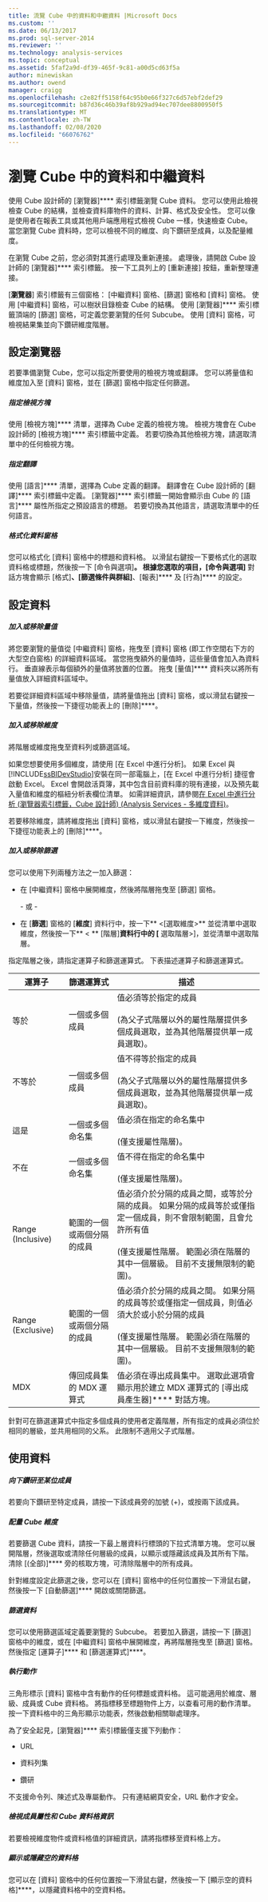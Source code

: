 ```yaml
---
title: 流覽 Cube 中的資料和中繼資料 |Microsoft Docs
ms.custom: ''
ms.date: 06/13/2017
ms.prod: sql-server-2014
ms.reviewer: ''
ms.technology: analysis-services
ms.topic: conceptual
ms.assetid: 5faf2a9d-df39-465f-9c81-a00d5cd63f5a
author: minewiskan
ms.author: owend
manager: craigg
ms.openlocfilehash: c2e82ff5158f64c95b0e66f327c6d57ebf2def29
ms.sourcegitcommit: b87d36c46b39af8b929ad94ec707dee8800950f5
ms.translationtype: MT
ms.contentlocale: zh-TW
ms.lasthandoff: 02/08/2020
ms.locfileid: "66076762"
---
```

# <a name="browse-data-and-metadata-in-cube"></a>瀏覽 Cube 中的資料和中繼資料
  使用 Cube 設計師的 [瀏覽器]**** 索引標籤瀏覽 Cube 資料。 您可以使用此檢視檢查 Cube 的結構，並檢查資料庫物件的資料、計算、格式及安全性。 您可以像是使用者在報表工具或其他用戶端應用程式檢視 Cube 一樣，快速檢查 Cube。 當您瀏覽 Cube 資料時，您可以檢視不同的維度、向下鑽研至成員，以及配量維度。  
  
 在瀏覽 Cube 之前，您必須對其進行處理及重新連接。 處理後，請開啟 Cube 設計師的 [瀏覽器]**** 索引標籤。 按一下工具列上的 [重新連接] 按鈕，重新整理連接。  
  
 [**瀏覽器**] 索引標籤有三個窗格： [中繼資料] 窗格、[篩選] 窗格和 [資料] 窗格。 使用 [中繼資料] 窗格，可以樹狀目錄檢查 Cube 的結構。 使用 [瀏覽器]**** 索引標籤頂端的 [篩選] 窗格，可定義您要瀏覽的任何 Subcube。 使用 [資料] 窗格，可檢視結果集並向下鑽研維度階層。  
  
## <a name="setting-up-the-browser"></a>設定瀏覽器  
 若要準備瀏覽 Cube，您可以指定所要使用的檢視方塊或翻譯。 您可以將量值和維度加入至 [資料] 窗格，並在 [篩選] 窗格中指定任何篩選。  
  
##### <a name="specifying-a-perspective"></a>指定檢視方塊  
 使用 [檢視方塊]**** 清單，選擇為 Cube 定義的檢視方塊。 檢視方塊會在 Cube 設計師的 [檢視方塊]**** 索引標籤中定義。 若要切換為其他檢視方塊，請選取清單中的任何檢視方塊。  
  
##### <a name="specifying-a-translation"></a>指定翻譯  
 使用 [語言]**** 清單，選擇為 Cube 定義的翻譯。 翻譯會在 Cube 設計師的 [翻譯]**** 索引標籤中定義。 [瀏覽器]**** 索引標籤一開始會顯示由 Cube 的 [語言]**** 屬性所指定之預設語言的標題。 若要切換為其他語言，請選取清單中的任何語言。  
  
##### <a name="formatting-the-data-pane"></a>格式化資料窗格  
 您可以格式化 [資料] 窗格中的標題和資料格。 以滑鼠右鍵按一下要格式化的選取資料格或標題，然後按一下 [命令與選項]****。 根據您選取的項目，[命令與選項]**** 對話方塊會顯示 [格式]****、[篩選條件與群組]****、[報表]**** 及 [行為]**** 的設定。  
  
## <a name="setting-up-the-data"></a>設定資料  
  
##### <a name="adding-or-removing-measures"></a>加入或移除量值  
 將您要瀏覽的量值從 [中繼資料] 窗格，拖曳至 [資料] 窗格 (即工作空間右下方的大型空白窗格) 的詳細資料區域。 當您拖曳額外的量值時，這些量值會加入為資料行。 垂直線表示每個額外的量值將放置的位置。 拖曳 [量值]**** 資料夾以將所有量值放入詳細資料區域中。  
  
 若要從詳細資料區域中移除量值，請將量值拖出 [資料] 窗格，或以滑鼠右鍵按一下量值，然後按一下捷徑功能表上的 [刪除]****。  
  
##### <a name="adding-or-removing-dimensions"></a>加入或移除維度  
 將階層或維度拖曳至資料列或篩選區域。  
  
 如果您想要使用多個維度，請使用 [在 Excel 中進行分析]。 如果 Excel 與 [!INCLUDE[ssBIDevStudio](../../includes/ssbidevstudio-md.md)]安裝在同一部電腦上，[在 Excel 中進行分析] 捷徑會啟動 Excel。 Excel 會開啟活頁簿，其中包含目前資料庫的現有連接，以及預先載入量值和維度的樞紐分析表欄位清單。 如需詳細資訊，請參閱[在 Excel 中進行分析 &#40;瀏覽器索引標籤，Cube 設計師&#41; &#40;Analysis Services - 多維度資料&#41;](../analyze-in-excel-browser-cube-designer-analysis-services-multidimensional-data.md)。  
  
 若要移除維度，請將維度拖出 [資料] 窗格，或以滑鼠右鍵按一下維度，然後按一下捷徑功能表上的 [刪除]****。  
  
##### <a name="adding-or-removing-filters"></a>加入或移除篩選  
 您可以使用下列兩種方法之一加入篩選：  
  
-   在 [中繼資料] 窗格中展開維度，然後將階層拖曳至 [篩選] 窗格。  
  
     \- 或 -  
  
-   在 [**篩選**] 窗格的 [**維度**] 資料行中，按一下** \<[選取維度>** 並從清單中選取維度，然後按一下** \< ** [階層]**資料行中的 [** 選取階層>]，並從清單中選取階層。  
  
 指定階層之後，請指定運算子和篩選運算式。 下表描述運算子和篩選運算式。  
  
|運算子|篩選運算式|描述|  
|--------------|-----------------------|-----------------|  
|等於|一個或多個成員|值必須等於指定的成員<br /><br /> (為父子式階層以外的屬性階層提供多個成員選取，並為其他階層提供單一成員選取)。|  
|不等於|一個或多個成員|值不得等於指定的成員<br /><br /> (為父子式階層以外的屬性階層提供多個成員選取，並為其他階層提供單一成員選取)。|  
|這是|一個或多個命名集|值必須在指定的命名集中<br /><br /> (僅支援屬性階層)。|  
|不在|一個或多個命名集|值不得在指定的命名集中<br /><br /> (僅支援屬性階層)。|  
|Range (Inclusive)|範圍的一個或兩個分隔的成員|值必須介於分隔的成員之間，或等於分隔的成員。 如果分隔的成員等於或僅指定一個成員，則不會限制範圍，且會允許所有值<br /><br /> (僅支援屬性階層。 範圍必須在階層的其中一個層級。 目前不支援無限制的範圍)。|  
|Range (Exclusive)|範圍的一個或兩個分隔的成員|值必須介於分隔的成員之間。 如果分隔的成員等於或僅指定一個成員，則值必須大於或小於分隔的成員<br /><br /> (僅支援屬性階層。 範圍必須在階層的其中一個層級。 目前不支援無限制的範圍)。|  
|MDX|傳回成員集的 MDX 運算式|值必須在導出成員集中。 選取此選項會顯示用於建立 MDX 運算式的 [導出成員產生器]**** 對話方塊。|  
  
 針對可在篩選運算式中指定多個成員的使用者定義階層，所有指定的成員必須位於相同的層級，並共用相同的父系。 此限制不適用父子式階層。  
  
## <a name="working-with-data"></a>使用資料  
  
##### <a name="drilling-down-into-a-member"></a>向下鑽研至某位成員  
 若要向下鑽研至特定成員，請按一下該成員旁的加號 (+)，或按兩下該成員。  
  
##### <a name="slicing-through-cube-dimensions"></a>配量 Cube 維度  
 若要篩選 Cube 資料，請按一下最上層資料行標頭的下拉式清單方塊。 您可以展開階層，然後選取或清除任何層級的成員，以顯示或隱藏該成員及其所有下階。 清除 [(全部)]**** 旁的核取方塊，可清除階層中的所有成員。  
  
 針對維度設定此篩選之後，您可以在 [資料] 窗格中的任何位置按一下滑鼠右鍵，然後按一下 [自動篩選]**** 開啟或關閉篩選。  
  
##### <a name="filtering-data"></a>篩選資料  
 您可以使用篩選區域定義要瀏覽的 Subcube。 若要加入篩選，請按一下 [篩選] 窗格中的維度，或在 [中繼資料] 窗格中展開維度，再將階層拖曳至 [篩選] 窗格。 然後指定 [運算子]**** 和 [篩選運算式]****。  
  
##### <a name="performing-actions"></a>執行動作  
 三角形標示 [資料] 窗格中含有動作的任何標題或資料格。 這可能適用於維度、層級、成員或 Cube 資料格。 將指標移至標題物件上方，以查看可用的動作清單。 按一下資料格中的三角形顯示功能表，然後啟動相關聯處理序。  
  
 為了安全起見，[瀏覽器]**** 索引標籤僅支援下列動作：  
  
-   URL  
  
-   資料列集  
  
-   鑽研  
  
 不支援命令列、陳述式及專屬動作。 只有連結網頁安全，URL 動作才安全。  
  
##### <a name="viewing-member-properties-and-cube-cell-information"></a>檢視成員屬性和 Cube 資料格資訊  
 若要檢視維度物件或資料格值的詳細資訊，請將指標移至資料格上方。  
  
##### <a name="showing-or-hiding-empty-cells"></a>顯示或隱藏空的資料格  
 您可以在 [資料] 窗格中的任何位置按一下滑鼠右鍵，然後按一下 [顯示空的資料格]****，以隱藏資料格中的空資料格。  
  
  
